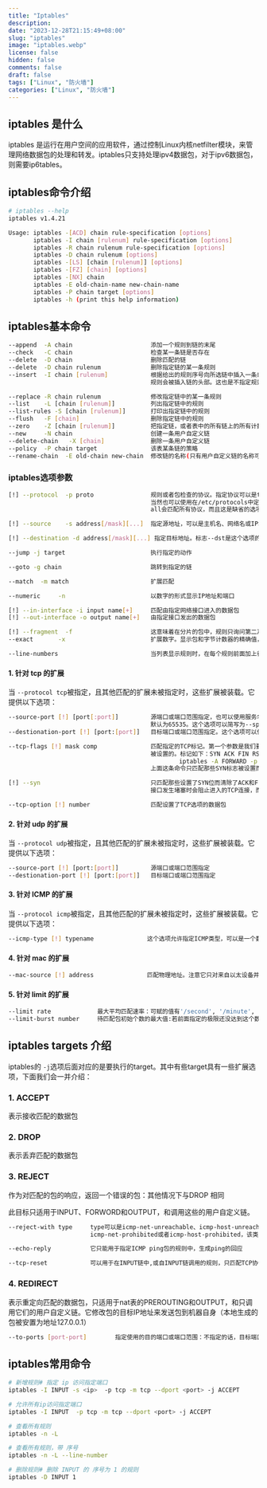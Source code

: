 ```yaml
---
title: "Iptables"
description:
date: "2023-12-28T21:15:49+08:00"
slug: "iptables"
image: "iptables.webp"
license: false
hidden: false
comments: false
draft: false
tags: ["Linux", "防火墙"]
categories: ["Linux", "防火墙"]
---
```

## **iptables 是什么**

iptables 是运行在用户空间的应用软件，通过控制Linux内核netfilter模块，来管理网络数据包的处理和转发。iptables只支持处理ipv4数据包，对于ipv6数据包，则需要ip6tables。

## **iptables命令介绍**

```bash
# iptables --help
iptables v1.4.21

Usage: iptables -[ACD] chain rule-specification [options]
       iptables -I chain [rulenum] rule-specification [options]
       iptables -R chain rulenum rule-specification [options]
       iptables -D chain rulenum [options]
       iptables -[LS] [chain [rulenum]] [options]
       iptables -[FZ] [chain] [options]
       iptables -[NX] chain
       iptables -E old-chain-name new-chain-name
       iptables -P chain target [options]
       iptables -h (print this help information)
```

## **iptables基本命令**

```bash
--append  -A chain                      添加一个规则到链的末尾
--check   -C chain                      检查某一条链是否存在
--delete  -D chain                      删除匹配的链
--delete  -D chain rulenum              删除指定链的某一条规则
--insert  -I chain [rulenum]            根据给出的规则序号向所选链中插入一条或更多规则。所以，如果规则序号为1，
                                        规则会被插入链的头部。这也是不指定规则序号时的默认方式。

--replace -R chain rulenum              修改指定链中的某一条规则
--list    -L [chain [rulenum]]          列出指定链中的规则
--list-rules -S [chain [rulenum]]       打印出指定链中的规则
--flush   -F [chain]                    删除指定链中的规则
--zero    -Z [chain [rulenum]]          把指定链，或者表中的所有链上的所有计数器清零
--new     -N chain                      创建一条用户自定义链
--delete-chain   -X [chain]             删除一条用户自定义链
--policy  -P chain target               该表某条链的策略
--rename-chain  -E old-chain new-chain  修改链的名称(只有用户自定义链的名称可以被修改）
```

### **iptables选项参数**

```bash
[!] --protocol  -p proto                规则或者包检查的协议。指定协议可以是tcp、udp、icmp中的一个或全部，也可以是数值，代表这些协议中的某一个。
                                        当然也可以使用在/etc/protocols中定义的协议名。在协议名前加'!'表示相反的规则。数字0相当于all。Protocol
                                        all会匹配所有协议，而且这是缺省的选项。在和check命令结合时，all可以不被使用

[!] --source    -s address[/mask][...]  指定源地址，可以是主机名、网络名或IP地址。mask说明可以是网络掩码或清楚的数字。标志--src是这个选项的简写。

[!] --destination -d address[/mask][...] 指定目标地址。标志--dst是这个选项的简写

--jump -j target                        执行指定的动作

--goto -g chain                         跳转到指定的链

--match  -m match                       扩展匹配

--numeric     -n                        以数字的形式显示IP地址和端口

[!] --in-interface -i input name[+]     匹配由指定网络接口进入的数据包
[!] --out-interface -o output name[+]   由指定接口发出的数据包

[!] --fragment  -f                      这意味着在分片的包中，规则只询问第二及以后的片
--exact       -x                        扩展数字。显示包和字节计数器的精确值，代替用K、M、G表示的约数。这个选项仅能用于-L选项

--line-numbers                          当列表显示规则时，在每个规则前面加上行号，与该规则在链中的位置相对应。
```

#### **1. 针对 tcp 的扩展**

当 `--protocol tcp`被指定，且其他匹配的扩展未被指定时，这些扩展被装载。它提供以下选项：

```bash
--source-port [!] [port[:port]]         源端口或端口范围指定，也可以使用服务名或端口号。如果使用端口范围，若首端口号忽略则默认为0，若尾端口号忽略则
                                        默认为65535。这个选项可以简写为--sport
--destionation-port [!] [port:[port]]   目标端口或端口范围指定。这个选项可以使用--dport别名来代替

--tcp-flags [!] mask comp               匹配指定的TCP标记。第一个参数是我们要检查的标记，一个用逗号分开的列表，第二个参数是用逗号分开的标记表,是必须
                                        被设置的。标记如下：SYN ACK FIN RST URG PSH ALL NONE。例如我们有如下这条命令：
                                                iptables -A FORWARD -p tcp --tcp-flags SYN,ACK,FIN,RST SYN
                                        上面这条命令只匹配那些SYN标志被设置而ACK、FIN和RST标记没有被设置的包

[!] --syn                               只匹配那些设置了SYN位而清除了ACK和FIN位的TCP包。这些包用于TCP连接初始化时发出请求。例如，大量的这种包进入一个
                                        接口发生堵塞时会阻止进入的TCP连接，而出去的TCP连接不会受到影响。这等于：--tcp-flags SYN,RST,ACK SYN

--tcp-option [!] number                 匹配设置了TCP选项的数据包
```

#### **2. 针对 udp 的扩展**

当 `--protocol udp`被指定，且其他匹配的扩展未被指定时，这些扩展被装载。它提供以下选项：

```bash
--source-port [!] [port:[port]]         源端口或端口范围指定
--destionation-port [!] [port:[port]]   目标端口或端口范围指定
```

#### **3. 针对 ICMP 的扩展**

当 `--protocol icmp`被指定，且其他匹配的扩展未被指定时，这些扩展被装载。它提供以下选项：

```bash
--icmp-type [!] typename               这个选项允许指定ICMP类型，可以是一个数值型的ICMP类型，或者是某个由命令iptables -p icmp -h所显示的ICMP类型名
```

#### **4. 针对 mac 的扩展**

```bash
--mac-source [!] address               匹配物理地址。注意它只对来自以太设备并进入PREROUTING、FORWORD和INPUT链的包有效。
```

#### **5. 针对 limit 的扩展**

```bash
--limit rate             最大平均匹配速率：可赋的值有'/second', '/minute', '/hour', or '/day'这样的单位，默认是3/hour
--limit-burst number     待匹配包初始个数的最大值:若前面指定的极限还没达到这个数值,则概数字加1.默认值为5
```

## **iptables targets 介绍**

iptables的 `-j`选项后面对应的是要执行的target。其中有些target具有一些扩展选项，下面我们会一并介绍：

### **1. ACCEPT**

表示接收匹配的数据包

### **2. DROP**

表示丢弃匹配的数据包

### **3. REJECT**

作为对匹配的包的响应，返回一个错误的包：其他情况下与DROP 相同

此目标只适用于INPUT、FORWORD和OUTPUT，和调用这些的用户自定义链。

```bash
--reject-with type     type可以是icmp-net-unreachable、icmp-host-unreachable、icmp-port-nreachable、icmp-proto-unreachable、
                       icmp-net-prohibited或者icmp-host-prohibited，该类型会返回相应的ICMP错误信息（默认是port-unreachable）

--echo-reply           它只能用于指定ICMP ping包的规则中，生成ping的回应

--tcp-reset            可以用于在INPUT链中,或自INPUT链调用的规则，只匹配TCP协议：将回应一个TCP RST包。
```

### **4. REDIRECT**

表示重定向匹配的数据包，只适用于nat表的PREROUTING和OUTPUT，和只调用它们的用户自定义链。它修改包的目标IP地址来发送包到机器自身（本地生成的包被安置为地址127.0.0.1）

```bash
--to-ports [port-port]        指定使用的目的端口或端口范围：不指定的话，目标端口不会被修改。只能用于指定了-p tcp 或 -p udp的规则。
```

## **iptables常用命令**

```bash
# 新增规则# 指定 ip 访问指定端口
iptables -I INPUT -s <ip>  -p tcp -m tcp --dport <port> -j ACCEPT

# 允许所有ip访问指定端口
iptables -I INPUT  -p tcp -m tcp --dport <port> -j ACCEPT

# 查看所有规则
iptables -n -L

# 查看所有规则，带 序号
iptables -n -L --line-number

# 删除规则# 删除 INPUT 的 序号为 1 的规则
iptables -D INPUT 1
```

